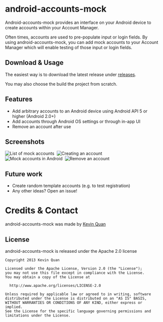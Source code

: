 android-accounts-mock
=====================

Android-accounts-mock provides an interface on your Android device to create accounts within your Account Manager.  

Often times, accounts are used to pre-populate input or login fields.  By using android-accounts-mock, you can add mock accounts to your Account Manager which will enable testing of those input or login fields.

Download & Usage
----------------

The easiest way is to download the latest release under [releases](https://github.com/kquan/android-accounts-mock/releases).

You may also choose the build the project from scratch.

Features
--------
- Add arbitrary accounts to an Android device using Android API 5 or higher (Android 2.0+)
- Add accounts through Android OS settings or through in-app UI
- Remove an account after use

Screenshots
-----------

![List of mock accounts](https://raw.github.com/kquan/android-accounts-mock/master/screenshots/v1/account_list.png)&nbsp; 
![Creating an account](https://raw.github.com/kquan/android-accounts-mock/master/screenshots/v1/create_account.png)&nbsp; 
![Mock accounts in Android](https://raw.github.com/kquan/android-accounts-mock/master/screenshots/v1/accounts_in_android.png)&nbsp;
![Remove an account](https://raw.github.com/kquan/android-accounts-mock/master/screenshots/v1/remove_account.png)

Future work
-----------
- Create random template accounts (e.g. to test registration)
- Any other ideas? Open an issue!

Credits & Contact
=================

android-accounts-mock was made by [Kevin Quan](mailto:kevin.quan+github@gmail.com)

License
-------
android-accounts-mock is released under the Apache 2.0 license

    Copyright 2013 Kevin Quan
    
    Licensed under the Apache License, Version 2.0 (the "License");
    you may not use this file except in compliance with the License.
    You may obtain a copy of the License at
    
      http://www.apache.org/licenses/LICENSE-2.0
    
    Unless required by applicable law or agreed to in writing, software
    distributed under the License is distributed on an "AS IS" BASIS,
    WITHOUT WARRANTIES OR CONDITIONS OF ANY KIND, either express or implied.
    See the License for the specific language governing permissions and
    limitations under the License.
